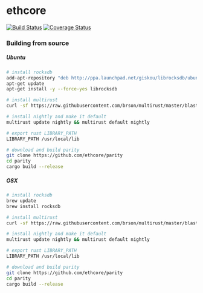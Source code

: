 # ethcore

[![Build Status][travis-image]][travis-url] [![Coverage Status][coveralls-image]][coveralls-url]

[travis-image]: https://travis-ci.com/ethcore/parity.svg?token=DMFvZu71iaTbUYx9UypX&branch=master
[travis-url]: https://travis-ci.com/ethcore/parity
[coveralls-image]: https://coveralls.io/repos/github/ethcore/parity/badge.svg?branch=master&t=Fk0OuQ
[coveralls-url]: https://coveralls.io/r/ethcore/parity?branch=master


### Building from source

##### Ubuntu

```bash
# install rocksdb
add-apt-repository "deb http://ppa.launchpad.net/giskou/librocksdb/ubuntu trusty main"
apt-get update
apt-get install -y --force-yes librocksdb

# install multirust
curl -sf https://raw.githubusercontent.com/brson/multirust/master/blastoff.sh | sh -s -- --yes

# install nightly and make it default
multirust update nightly && multirust default nightly

# export rust LIBRARY_PATH
LIBRARY_PATH /usr/local/lib

# download and build parity
git clone https://github.com/ethcore/parity
cd parity
cargo build --release
```

##### OSX

```bash
# install rocksdb
brew update
brew install rocksdb

# install multirust
curl -sf https://raw.githubusercontent.com/brson/multirust/master/blastoff.sh | sh -s -- --yes

# install nightly and make it default
multirust update nightly && multirust default nightly

# export rust LIBRARY_PATH
LIBRARY_PATH /usr/local/lib

# download and build parity
git clone https://github.com/ethcore/parity
cd parity
cargo build --release
```
